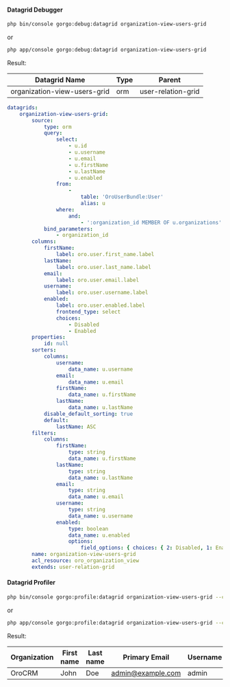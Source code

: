 #### Datagrid Debugger

```bash
php bin/console gorgo:debug:datagrid organization-view-users-grid
```
or
```bash
php app/console gorgo:debug:datagrid organization-view-users-grid
```

Result:

| Datagrid Name                | Type | Parent             |
|------------------------------|------|--------------------|
| organization-view-users-grid | orm  | user-relation-grid |

```yml
datagrids:
    organization-view-users-grid:
        source:
            type: orm
            query:
                select:
                    - u.id
                    - u.username
                    - u.email
                    - u.firstName
                    - u.lastName
                    - u.enabled
                from:
                    -
                        table: 'OroUserBundle:User'
                        alias: u
                where:
                    and:
                        - ':organization_id MEMBER OF u.organizations'
            bind_parameters:
                - organization_id
        columns:
            firstName:
                label: oro.user.first_name.label
            lastName:
                label: oro.user.last_name.label
            email:
                label: oro.user.email.label
            username:
                label: oro.user.username.label
            enabled:
                label: oro.user.enabled.label
                frontend_type: select
                choices:
                    - Disabled
                    - Enabled
        properties:
            id: null
        sorters:
            columns:
                username:
                    data_name: u.username
                email:
                    data_name: u.email
                firstName:
                    data_name: u.firstName
                lastName:
                    data_name: u.lastName
            disable_default_sorting: true
            default:
                lastName: ASC
        filters:
            columns:
                firstName:
                    type: string
                    data_name: u.firstName
                lastName:
                    type: string
                    data_name: u.lastName
                email:
                    type: string
                    data_name: u.email
                username:
                    type: string
                    data_name: u.username
                enabled:
                    type: boolean
                    data_name: u.enabled
                    options:
                        field_options: { choices: { 2: Disabled, 1: Enabled } }
        name: organization-view-users-grid
        acl_resource: oro_organization_view
        extends: user-relation-grid
```

#### Datagrid Profiler

```bash
php bin/console gorgo:profile:datagrid organization-view-users-grid --current-user=admin --current-organization=1 --bind={\"organization_id\":1}
```
or
```bash
php app/console gorgo:profile:datagrid organization-view-users-grid --current-user=admin --current-organization=1 --bind={\"organization_id\":1}
```

Result:

| Organization | First name | Last name | Primary Email     | Username | Enabled |  Tags   |
|--------------|------------|-----------|-------------------|----------|---------|---------|
| OroCRM       | John       | Doe       | admin@example.com | admin    | 1       |         |
